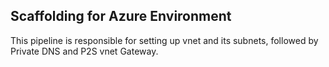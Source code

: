 ## Scaffolding for Azure Environment

This pipeline is responsible for setting up vnet and its subnets, followed by Private DNS and P2S vnet Gateway.
